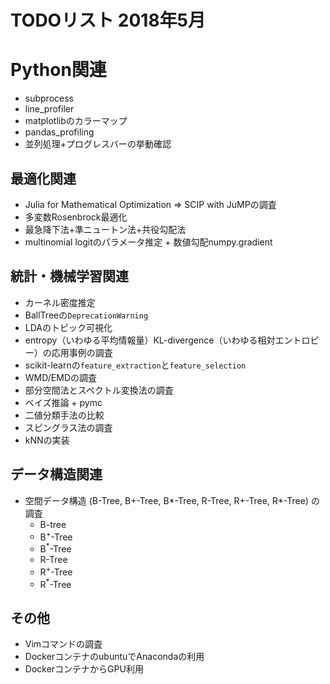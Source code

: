 # TODOリスト 2018年5月

# Python関連
- subprocess
- line_profiler
- matplotlibのカラーマップ
- pandas_profiling
- 並列処理+プログレスバーの挙動確認

## 最適化関連
- Julia for Mathematical Optimization => SCIP with JuMPの調査
- 多変数Rosenbrock最適化
- 最急降下法+準ニュートン法+共役勾配法
- multinomial logitのパラメータ推定 + 数値勾配numpy.gradient

## 統計・機械学習関連
- カーネル密度推定
- BallTreeの`DeprecationWarning`
- LDAのトピック可視化
- entropy（いわゆる平均情報量）KL-divergence（いわゆる相対エントロピー）の応用事例の調査
- scikit-learnの`feature_extraction`と`feature_selection`
- WMD/EMDの調査
- 部分空間法とスペクトル変換法の調査
- ベイズ推論 + pymc
- 二値分類手法の比較
- スピングラス法の調査
- kNNの実装

## データ構造関連
- 空間データ構造 (B-Tree, B+-Tree, B*-Tree, R-Tree, R+-Tree, R*-Tree) の調査
	- B-tree
	- B<sup>+</sup>-Tree
	- B<sup>*</sup>-Tree
	- R-Tree
	- R<sup>+</sup>-Tree
	- R<sup>*</sup>-Tree
## その他
- Vimコマンドの調査
- DockerコンテナのubuntuでAnacondaの利用
- DockerコンテナからGPU利用
